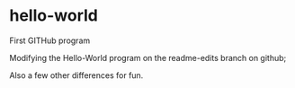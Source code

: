 # hello-world
First GITHub program

Modifying the Hello-World program on the readme-edits branch on github; 

Also a few other differences for fun. 
